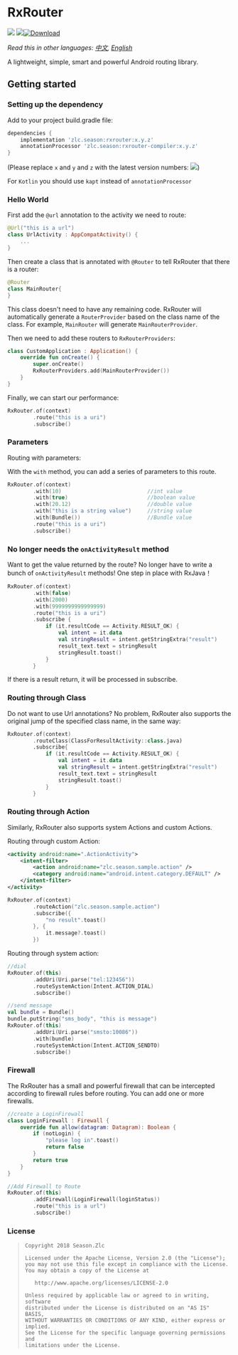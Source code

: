 # RxRouter

![](https://img.shields.io/badge/language-kotlin-brightgreen.svg) ![](https://img.shields.io/badge/RxJava-2.0-blue.svg)[![Download](https://api.bintray.com/packages/ssseasonnn/android/RxRouter/images/download.svg)](https://bintray.com/ssseasonnn/android/RxRouter/_latestVersion)


*Read this in other languages: [中文](README.ch.md), [English](README.md)* 

A lightweight, simple, smart and powerful Android routing library.


## Getting started

### Setting up the dependency

Add to your project build.gradle file:

```groovy
dependencies {
	implementation 'zlc.season:rxrouter:x.y.z'
	annotationProcessor 'zlc.season:rxrouter-compiler:x.y.z'
}
```

(Please replace `x` and `y` and `z` with the latest version numbers: [![](https://api.bintray.com/packages/ssseasonnn/android/RxRouter/images/download.svg)](https://bintray.com/ssseasonnn/android/RxRouter/_latestVersion))

For `Kotlin` you should use `kapt` instead of `annotationProcessor`



### Hello World

First add the `@url` annotation to the activity we need to route:

```kotlin
@Url("this is a url")
class UrlActivity : AppCompatActivity() {
    ...
}
```

Then create a class that is annotated with `@Router` to tell RxRouter that there is a router:

```Kotlin
@Router
class MainRouter{
}
```

This class doesn't need to have any remaining code. RxRouter will automatically generate a `RouterProvider`
based on the class name of the class. For example, `MainRouter` will generate `MainRouterProvider`.

Then we need to add these routers to `RxRouterProviders`:

```kotlin
class CustomApplication : Application() {
    override fun onCreate() {
        super.onCreate()
        RxRouterProviders.add(MainRouterProvider())
    }
}
```

Finally, we can start our performance:

```kotlin
RxRouter.of(context)
        .route("this is a uri")
        .subscribe()
```

### Parameters

Routing with parameters:

With the `with` method, you can add a series of parameters to this route.

```kotlin
RxRouter.of(context)
        .with(10)                         	//int value
        .with(true)							//boolean value
        .with(20.12)						//double value
        .with("this is a string value")		//string value
        .with(Bundle())						//Bundle value
        .route("this is a uri")
        .subscribe()
```



### No longer needs the `onActivityResult` method

Want to get the value returned by the route?  No longer have to write a bunch of `onActivityResult` methods! One step in place with RxJava！

```kotlin
RxRouter.of(context)
		.with(false)
        .with(2000)
        .with(9999999999999999)
        .route("this is a uri")
        .subscribe {
            if (it.resultCode == Activity.RESULT_OK) {
                val intent = it.data
                val stringResult = intent.getStringExtra("result")
                result_text.text = stringResult
                stringResult.toast()
            }
        }
```

If there is a result return, it will be processed in subscribe.


### Routing through Class

Do not want to use Url annotations? No problem, RxRouter also supports the original jump of the specified class name, in the same way:

```kotlin
RxRouter.of(context)
        .routeClass(ClassForResultActivity::class.java)
        .subscribe{
            if (it.resultCode == Activity.RESULT_OK) {
                val intent = it.data
                val stringResult = intent.getStringExtra("result")
                result_text.text = stringResult
                stringResult.toast()
            }
        }
```



### Routing through Action

Similarly, RxRouter also supports system Actions and custom Actions.

Routing through custom Action:

```Xml
<activity android:name=".ActionActivity">
    <intent-filter>
        <action android:name="zlc.season.sample.action" />
        <category android:name="android.intent.category.DEFAULT" />
    </intent-filter>
</activity>
```

```kotlin
RxRouter.of(context)
        .routeAction("zlc.season.sample.action")
        .subscribe({
            "no result".toast()
        }, {
            it.message?.toast()
        })
```

Routing through system action:

```kotlin
//dial
RxRouter.of(this)
        .addUri(Uri.parse("tel:123456"))
        .routeSystemAction(Intent.ACTION_DIAL)
        .subscribe()

//send message
val bundle = Bundle()
bundle.putString("sms_body", "this is message")
RxRouter.of(this)
        .addUri(Uri.parse("smsto:10086"))
        .with(bundle)
        .routeSystemAction(Intent.ACTION_SENDTO)
        .subscribe()
```



### Firewall

The RxRouter has a small and powerful firewall that can be intercepted according to firewall rules before routing. You can add one or more firewalls.

```kotlin
//create a LoginFirewall
class LoginFirewall : Firewall {
    override fun allow(datagram: Datagram): Boolean {
        if (notLogin) {
            "please log in".toast()
            return false
        }
        return true
    }
}

//Add Firewall to Route
RxRouter.of(this)
        .addFirewall(LoginFirewall(loginStatus))
        .route("this is a url")
        .subscribe()
```



### License

> ```
> Copyright 2018 Season.Zlc
>
> Licensed under the Apache License, Version 2.0 (the "License");
> you may not use this file except in compliance with the License.
> You may obtain a copy of the License at
>
>    http://www.apache.org/licenses/LICENSE-2.0
>
> Unless required by applicable law or agreed to in writing, software
> distributed under the License is distributed on an "AS IS" BASIS,
> WITHOUT WARRANTIES OR CONDITIONS OF ANY KIND, either express or implied.
> See the License for the specific language governing permissions and
> limitations under the License.
> ```